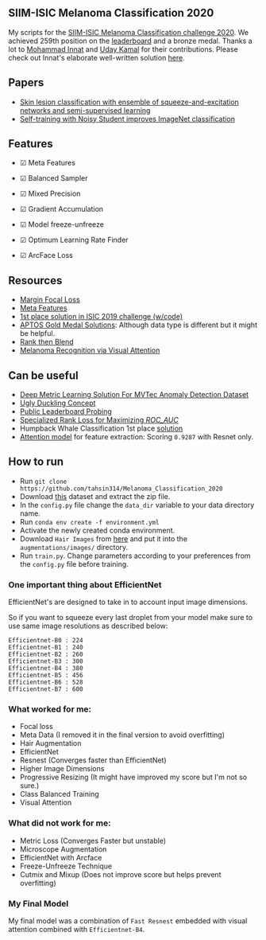 ## SIIM-ISIC Melanoma Classification 2020
My scripts for the [SIIM-ISIC Melanoma Classification challenge 2020](https://www.kaggle.com/c/siim-isic-melanoma-classification/). We achieved 259th position on the [leaderboard](https://www.kaggle.com/c/siim-isic-melanoma-classification/leaderboard) and a bronze medal. Thanks a lot to [Mohammad Innat](http://innat.github.io/) and [Uday Kamal](https://github.com/udday2014) for their contributions. Please check out Innat's elaborate well-written solution [here](https://www.kaggle.com/c/siim-isic-melanoma-classification/discussion/175721).

## Papers
- [Skin lesion classification with ensemble of squeeze-and-excitation networks and semi-supervised learning](https://arxiv.org/abs/1809.02568)
- [Self-training with Noisy Student improves ImageNet classification](https://arxiv.org/pdf/1911.04252.pdf)

## Features
- &#x2611; Meta Features

- &#x2611; Balanced Sampler 

- &#x2611; Mixed Precision

- &#x2611; Gradient Accumulation  

- &#x2611; Model freeze-unfreeze

- &#x2611; Optimum Learning Rate Finder

- &#x2611; ArcFace Loss


## Resources
- [Margin Focal Loss](https://www.kaggle.com/c/siim-isic-melanoma-classification/discussion/155201)
- [Meta Features](https://www.kaggle.com/nroman/melanoma-pytorch-starter-efficientnet)
- [1st place solution in ISIC 2019 challenge (w/code)](https://www.kaggle.com/c/siim-isic-melanoma-classification/discussion/154683)
- [APTOS Gold Medal Solutions](https://www.kaggle.com/c/aptos2019-blindness-detection/discussion/108307): Although data type is different but it might be helpful.
- [Rank then Blend](https://www.kaggle.com/ragnar123/rank-then-blend)
- [Melanoma Recognition via Visual Attention](https://github.com/SaoYan/IPMI2019-AttnMel)


## Can be useful
- [Deep Metric Learning Solution For MVTec Anomaly Detection Dataset](https://medium.com/analytics-vidhya/spotting-defects-deep-metric-learning-solution-for-mvtec-anomaly-detection-dataset-c77691beb1eb)
- [Ugly Duckling Concept](https://www.kaggle.com/c/siim-isic-melanoma-classification/discussion/155348)
- [Public Leaderboard Probing](https://www.kaggle.com/c/siim-isic-melanoma-classification/discussion/154624)
- [Specialized Rank Loss for Maximizing *ROC_AUC*](https://www.kaggle.com/c/siim-isic-melanoma-classification/discussion/155201#872557)
- Humpback Whale Classification 1st place [solution](https://www.kaggle.com/c/humpback-whale-identification/discussion/82366)
- [Attention model](https://www.kaggle.com/c/siim-isic-melanoma-classification/discussion/171745) for feature extraction: Scoring `0.9287` with Resnet only. 

## How to run
- Run `git clone https://github.com/tahsin314/Melanoma_Classification_2020`
- Download [this](https://www.kaggle.com/tahsin/melanoma-chris) dataset and extract the zip file.
- In the `config.py` file change the `data_dir` variable to your data directory name.
- Run `conda env create -f environment.yml`
- Activate the newly created conda environment.
- Download `Hair Images` from [here](https://www.kaggle.com/nroman/melanoma-hairs) and put it into the `augmentations/images/` directory.
- Run `train.py`. Change parameters according to your preferences from the `config.py` file before training.

### One important thing about EfficientNet
EfficientNet's are designed to take in to account input image dimensions.

So if you want to squeeze every last droplet from your model make sure to use same image resolutions as described below:

```
Efficientnet-B0 : 224
Efficientnet-B1 : 240
Efficientnet-B2 : 260
Efficientnet-B3 : 300
Efficientnet-B4 : 380
Efficientnet-B5 : 456
Efficientnet-B6 : 528
Efficientnet-B7 : 600
```
### What worked for me:
- Focal loss
- Meta Data (I removed it in the final version to avoid overfitting)
- Hair Augmentation
- EfficientNet 
- Resnest (Converges faster than EfficientNet)
- Higher Image Dimensions
- Progressive Resizing (It might have improved my score but I'm not so sure.)
- Class Balanced Training
- Visual Attention

### What did not work for me:
- Metric Loss (Converges Faster but unstable)
- Microscope Augmentation
- EfficientNet with Arcface
- Freeze-Unfreeze Technique
- Cutmix and Mixup (Does not improve score but helps prevent overfitting)

### My Final Model
My final model was a combination of `Fast Resnest` embedded with visual attention combined with `Efficientnet-B4`. 